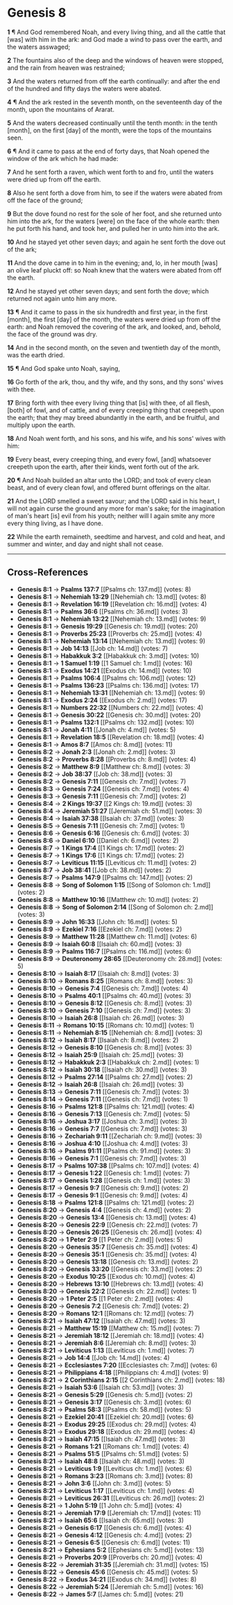 # Genesis 8

**1** ¶ And God remembered Noah, and every living thing, and all the cattle that [was] with him in the ark: and God made a wind to pass over the earth, and the waters asswaged;

**2** The fountains also of the deep and the windows of heaven were stopped, and the rain from heaven was restrained;

**3** And the waters returned from off the earth continually: and after the end of the hundred and fifty days the waters were abated.

**4** ¶ And the ark rested in the seventh month, on the seventeenth day of the month, upon the mountains of Ararat.

**5** And the waters decreased continually until the tenth month: in the tenth [month], on the first [day] of the month, were the tops of the mountains seen.

**6** ¶ And it came to pass at the end of forty days, that Noah opened the window of the ark which he had made:

**7** And he sent forth a raven, which went forth to and fro, until the waters were dried up from off the earth.

**8** Also he sent forth a dove from him, to see if the waters were abated from off the face of the ground;

**9** But the dove found no rest for the sole of her foot, and she returned unto him into the ark, for the waters [were] on the face of the whole earth: then he put forth his hand, and took her, and pulled her in unto him into the ark.

**10** And he stayed yet other seven days; and again he sent forth the dove out of the ark;

**11** And the dove came in to him in the evening; and, lo, in her mouth [was] an olive leaf pluckt off: so Noah knew that the waters were abated from off the earth.

**12** And he stayed yet other seven days; and sent forth the dove; which returned not again unto him any more.

**13** ¶ And it came to pass in the six hundredth and first year, in the first [month], the first [day] of the month, the waters were dried up from off the earth: and Noah removed the covering of the ark, and looked, and, behold, the face of the ground was dry.

**14** And in the second month, on the seven and twentieth day of the month, was the earth dried.

**15** ¶ And God spake unto Noah, saying,

**16** Go forth of the ark, thou, and thy wife, and thy sons, and thy sons' wives with thee.

**17** Bring forth with thee every living thing that [is] with thee, of all flesh, [both] of fowl, and of cattle, and of every creeping thing that creepeth upon the earth; that they may breed abundantly in the earth, and be fruitful, and multiply upon the earth.

**18** And Noah went forth, and his sons, and his wife, and his sons' wives with him:

**19** Every beast, every creeping thing, and every fowl, [and] whatsoever creepeth upon the earth, after their kinds, went forth out of the ark.

**20** ¶ And Noah builded an altar unto the LORD; and took of every clean beast, and of every clean fowl, and offered burnt offerings on the altar.

**21** And the LORD smelled a sweet savour; and the LORD said in his heart, I will not again curse the ground any more for man's sake; for the imagination of man's heart [is] evil from his youth; neither will I again smite any more every thing living, as I have done.

**22** While the earth remaineth, seedtime and harvest, and cold and heat, and summer and winter, and day and night shall not cease.

---

## Cross-References

- **Genesis 8:1** → **Psalms 137:7** [[Psalms ch: 137.md]] (votes: 8)
- **Genesis 8:1** → **Nehemiah 13:29** [[Nehemiah ch: 13.md]] (votes: 8)
- **Genesis 8:1** → **Revelation 16:19** [[Revelation ch: 16.md]] (votes: 4)
- **Genesis 8:1** → **Psalms 36:6** [[Psalms ch: 36.md]] (votes: 3)
- **Genesis 8:1** → **Nehemiah 13:22** [[Nehemiah ch: 13.md]] (votes: 9)
- **Genesis 8:1** → **Genesis 19:29** [[Genesis ch: 19.md]] (votes: 20)
- **Genesis 8:1** → **Proverbs 25:23** [[Proverbs ch: 25.md]] (votes: 4)
- **Genesis 8:1** → **Nehemiah 13:14** [[Nehemiah ch: 13.md]] (votes: 9)
- **Genesis 8:1** → **Job 14:13** [[Job ch: 14.md]] (votes: 7)
- **Genesis 8:1** → **Habakkuk 3:2** [[Habakkuk ch: 3.md]] (votes: 10)
- **Genesis 8:1** → **1 Samuel 1:19** [[1 Samuel ch: 1.md]] (votes: 16)
- **Genesis 8:1** → **Exodus 14:21** [[Exodus ch: 14.md]] (votes: 10)
- **Genesis 8:1** → **Psalms 106:4** [[Psalms ch: 106.md]] (votes: 12)
- **Genesis 8:1** → **Psalms 136:23** [[Psalms ch: 136.md]] (votes: 17)
- **Genesis 8:1** → **Nehemiah 13:31** [[Nehemiah ch: 13.md]] (votes: 9)
- **Genesis 8:1** → **Exodus 2:24** [[Exodus ch: 2.md]] (votes: 17)
- **Genesis 8:1** → **Numbers 22:32** [[Numbers ch: 22.md]] (votes: 4)
- **Genesis 8:1** → **Genesis 30:22** [[Genesis ch: 30.md]] (votes: 20)
- **Genesis 8:1** → **Psalms 132:1** [[Psalms ch: 132.md]] (votes: 10)
- **Genesis 8:1** → **Jonah 4:11** [[Jonah ch: 4.md]] (votes: 5)
- **Genesis 8:1** → **Revelation 18:5** [[Revelation ch: 18.md]] (votes: 4)
- **Genesis 8:1** → **Amos 8:7** [[Amos ch: 8.md]] (votes: 11)
- **Genesis 8:2** → **Jonah 2:3** [[Jonah ch: 2.md]] (votes: 3)
- **Genesis 8:2** → **Proverbs 8:28** [[Proverbs ch: 8.md]] (votes: 4)
- **Genesis 8:2** → **Matthew 8:9** [[Matthew ch: 8.md]] (votes: 3)
- **Genesis 8:2** → **Job 38:37** [[Job ch: 38.md]] (votes: 3)
- **Genesis 8:2** → **Genesis 7:11** [[Genesis ch: 7.md]] (votes: 7)
- **Genesis 8:3** → **Genesis 7:24** [[Genesis ch: 7.md]] (votes: 4)
- **Genesis 8:3** → **Genesis 7:11** [[Genesis ch: 7.md]] (votes: 2)
- **Genesis 8:4** → **2 Kings 19:37** [[2 Kings ch: 19.md]] (votes: 3)
- **Genesis 8:4** → **Jeremiah 51:27** [[Jeremiah ch: 51.md]] (votes: 3)
- **Genesis 8:4** → **Isaiah 37:38** [[Isaiah ch: 37.md]] (votes: 3)
- **Genesis 8:5** → **Genesis 7:11** [[Genesis ch: 7.md]] (votes: 1)
- **Genesis 8:6** → **Genesis 6:16** [[Genesis ch: 6.md]] (votes: 3)
- **Genesis 8:6** → **Daniel 6:10** [[Daniel ch: 6.md]] (votes: 2)
- **Genesis 8:7** → **1 Kings 17:4** [[1 Kings ch: 17.md]] (votes: 2)
- **Genesis 8:7** → **1 Kings 17:6** [[1 Kings ch: 17.md]] (votes: 2)
- **Genesis 8:7** → **Leviticus 11:15** [[Leviticus ch: 11.md]] (votes: 2)
- **Genesis 8:7** → **Job 38:41** [[Job ch: 38.md]] (votes: 2)
- **Genesis 8:7** → **Psalms 147:9** [[Psalms ch: 147.md]] (votes: 2)
- **Genesis 8:8** → **Song of Solomon 1:15** [[Song of Solomon ch: 1.md]] (votes: 2)
- **Genesis 8:8** → **Matthew 10:16** [[Matthew ch: 10.md]] (votes: 2)
- **Genesis 8:8** → **Song of Solomon 2:14** [[Song of Solomon ch: 2.md]] (votes: 3)
- **Genesis 8:9** → **John 16:33** [[John ch: 16.md]] (votes: 5)
- **Genesis 8:9** → **Ezekiel 7:16** [[Ezekiel ch: 7.md]] (votes: 2)
- **Genesis 8:9** → **Matthew 11:28** [[Matthew ch: 11.md]] (votes: 6)
- **Genesis 8:9** → **Isaiah 60:8** [[Isaiah ch: 60.md]] (votes: 3)
- **Genesis 8:9** → **Psalms 116:7** [[Psalms ch: 116.md]] (votes: 6)
- **Genesis 8:9** → **Deuteronomy 28:65** [[Deuteronomy ch: 28.md]] (votes: 5)
- **Genesis 8:10** → **Isaiah 8:17** [[Isaiah ch: 8.md]] (votes: 3)
- **Genesis 8:10** → **Romans 8:25** [[Romans ch: 8.md]] (votes: 3)
- **Genesis 8:10** → **Genesis 7:4** [[Genesis ch: 7.md]] (votes: 4)
- **Genesis 8:10** → **Psalms 40:1** [[Psalms ch: 40.md]] (votes: 3)
- **Genesis 8:10** → **Genesis 8:12** [[Genesis ch: 8.md]] (votes: 3)
- **Genesis 8:10** → **Genesis 7:10** [[Genesis ch: 7.md]] (votes: 3)
- **Genesis 8:10** → **Isaiah 26:8** [[Isaiah ch: 26.md]] (votes: 3)
- **Genesis 8:11** → **Romans 10:15** [[Romans ch: 10.md]] (votes: 1)
- **Genesis 8:11** → **Nehemiah 8:15** [[Nehemiah ch: 8.md]] (votes: 3)
- **Genesis 8:12** → **Isaiah 8:17** [[Isaiah ch: 8.md]] (votes: 2)
- **Genesis 8:12** → **Genesis 8:10** [[Genesis ch: 8.md]] (votes: 3)
- **Genesis 8:12** → **Isaiah 25:9** [[Isaiah ch: 25.md]] (votes: 3)
- **Genesis 8:12** → **Habakkuk 2:3** [[Habakkuk ch: 2.md]] (votes: 1)
- **Genesis 8:12** → **Isaiah 30:18** [[Isaiah ch: 30.md]] (votes: 3)
- **Genesis 8:12** → **Psalms 27:14** [[Psalms ch: 27.md]] (votes: 2)
- **Genesis 8:12** → **Isaiah 26:8** [[Isaiah ch: 26.md]] (votes: 3)
- **Genesis 8:13** → **Genesis 7:11** [[Genesis ch: 7.md]] (votes: 3)
- **Genesis 8:14** → **Genesis 7:11** [[Genesis ch: 7.md]] (votes: 1)
- **Genesis 8:16** → **Psalms 121:8** [[Psalms ch: 121.md]] (votes: 4)
- **Genesis 8:16** → **Genesis 7:13** [[Genesis ch: 7.md]] (votes: 5)
- **Genesis 8:16** → **Joshua 3:17** [[Joshua ch: 3.md]] (votes: 3)
- **Genesis 8:16** → **Genesis 7:7** [[Genesis ch: 7.md]] (votes: 3)
- **Genesis 8:16** → **Zechariah 9:11** [[Zechariah ch: 9.md]] (votes: 3)
- **Genesis 8:16** → **Joshua 4:10** [[Joshua ch: 4.md]] (votes: 3)
- **Genesis 8:16** → **Psalms 91:11** [[Psalms ch: 91.md]] (votes: 3)
- **Genesis 8:16** → **Genesis 7:1** [[Genesis ch: 7.md]] (votes: 3)
- **Genesis 8:17** → **Psalms 107:38** [[Psalms ch: 107.md]] (votes: 4)
- **Genesis 8:17** → **Genesis 1:22** [[Genesis ch: 1.md]] (votes: 7)
- **Genesis 8:17** → **Genesis 1:28** [[Genesis ch: 1.md]] (votes: 3)
- **Genesis 8:17** → **Genesis 9:7** [[Genesis ch: 9.md]] (votes: 2)
- **Genesis 8:17** → **Genesis 9:1** [[Genesis ch: 9.md]] (votes: 4)
- **Genesis 8:18** → **Psalms 121:8** [[Psalms ch: 121.md]] (votes: 2)
- **Genesis 8:20** → **Genesis 4:4** [[Genesis ch: 4.md]] (votes: 2)
- **Genesis 8:20** → **Genesis 13:4** [[Genesis ch: 13.md]] (votes: 4)
- **Genesis 8:20** → **Genesis 22:9** [[Genesis ch: 22.md]] (votes: 7)
- **Genesis 8:20** → **Genesis 26:25** [[Genesis ch: 26.md]] (votes: 4)
- **Genesis 8:20** → **1 Peter 2:9** [[1 Peter ch: 2.md]] (votes: 5)
- **Genesis 8:20** → **Genesis 35:7** [[Genesis ch: 35.md]] (votes: 4)
- **Genesis 8:20** → **Genesis 35:1** [[Genesis ch: 35.md]] (votes: 4)
- **Genesis 8:20** → **Genesis 13:18** [[Genesis ch: 13.md]] (votes: 2)
- **Genesis 8:20** → **Genesis 33:20** [[Genesis ch: 33.md]] (votes: 2)
- **Genesis 8:20** → **Exodus 10:25** [[Exodus ch: 10.md]] (votes: 4)
- **Genesis 8:20** → **Hebrews 13:10** [[Hebrews ch: 13.md]] (votes: 4)
- **Genesis 8:20** → **Genesis 22:2** [[Genesis ch: 22.md]] (votes: 1)
- **Genesis 8:20** → **1 Peter 2:5** [[1 Peter ch: 2.md]] (votes: 4)
- **Genesis 8:20** → **Genesis 7:2** [[Genesis ch: 7.md]] (votes: 2)
- **Genesis 8:20** → **Romans 12:1** [[Romans ch: 12.md]] (votes: 7)
- **Genesis 8:21** → **Isaiah 47:12** [[Isaiah ch: 47.md]] (votes: 3)
- **Genesis 8:21** → **Matthew 15:19** [[Matthew ch: 15.md]] (votes: 7)
- **Genesis 8:21** → **Jeremiah 18:12** [[Jeremiah ch: 18.md]] (votes: 4)
- **Genesis 8:21** → **Jeremiah 8:6** [[Jeremiah ch: 8.md]] (votes: 3)
- **Genesis 8:21** → **Leviticus 1:13** [[Leviticus ch: 1.md]] (votes: 7)
- **Genesis 8:21** → **Job 14:4** [[Job ch: 14.md]] (votes: 4)
- **Genesis 8:21** → **Ecclesiastes 7:20** [[Ecclesiastes ch: 7.md]] (votes: 6)
- **Genesis 8:21** → **Philippians 4:18** [[Philippians ch: 4.md]] (votes: 9)
- **Genesis 8:21** → **2 Corinthians 2:15** [[2 Corinthians ch: 2.md]] (votes: 18)
- **Genesis 8:21** → **Isaiah 53:6** [[Isaiah ch: 53.md]] (votes: 3)
- **Genesis 8:21** → **Genesis 5:29** [[Genesis ch: 5.md]] (votes: 2)
- **Genesis 8:21** → **Genesis 3:17** [[Genesis ch: 3.md]] (votes: 6)
- **Genesis 8:21** → **Psalms 58:3** [[Psalms ch: 58.md]] (votes: 5)
- **Genesis 8:21** → **Ezekiel 20:41** [[Ezekiel ch: 20.md]] (votes: 6)
- **Genesis 8:21** → **Exodus 29:25** [[Exodus ch: 29.md]] (votes: 4)
- **Genesis 8:21** → **Exodus 29:18** [[Exodus ch: 29.md]] (votes: 4)
- **Genesis 8:21** → **Isaiah 47:15** [[Isaiah ch: 47.md]] (votes: 3)
- **Genesis 8:21** → **Romans 1:21** [[Romans ch: 1.md]] (votes: 4)
- **Genesis 8:21** → **Psalms 51:5** [[Psalms ch: 51.md]] (votes: 5)
- **Genesis 8:21** → **Isaiah 48:8** [[Isaiah ch: 48.md]] (votes: 3)
- **Genesis 8:21** → **Leviticus 1:9** [[Leviticus ch: 1.md]] (votes: 6)
- **Genesis 8:21** → **Romans 3:23** [[Romans ch: 3.md]] (votes: 8)
- **Genesis 8:21** → **John 3:6** [[John ch: 3.md]] (votes: 5)
- **Genesis 8:21** → **Leviticus 1:17** [[Leviticus ch: 1.md]] (votes: 4)
- **Genesis 8:21** → **Leviticus 26:31** [[Leviticus ch: 26.md]] (votes: 2)
- **Genesis 8:21** → **1 John 5:19** [[1 John ch: 5.md]] (votes: 4)
- **Genesis 8:21** → **Jeremiah 17:9** [[Jeremiah ch: 17.md]] (votes: 11)
- **Genesis 8:21** → **Isaiah 65:6** [[Isaiah ch: 65.md]] (votes: 3)
- **Genesis 8:21** → **Genesis 6:17** [[Genesis ch: 6.md]] (votes: 4)
- **Genesis 8:21** → **Genesis 4:12** [[Genesis ch: 4.md]] (votes: 2)
- **Genesis 8:21** → **Genesis 6:5** [[Genesis ch: 6.md]] (votes: 11)
- **Genesis 8:21** → **Ephesians 5:2** [[Ephesians ch: 5.md]] (votes: 13)
- **Genesis 8:21** → **Proverbs 20:9** [[Proverbs ch: 20.md]] (votes: 4)
- **Genesis 8:22** → **Jeremiah 31:35** [[Jeremiah ch: 31.md]] (votes: 15)
- **Genesis 8:22** → **Genesis 45:6** [[Genesis ch: 45.md]] (votes: 5)
- **Genesis 8:22** → **Exodus 34:21** [[Exodus ch: 34.md]] (votes: 8)
- **Genesis 8:22** → **Jeremiah 5:24** [[Jeremiah ch: 5.md]] (votes: 16)
- **Genesis 8:22** → **James 5:7** [[James ch: 5.md]] (votes: 21)
